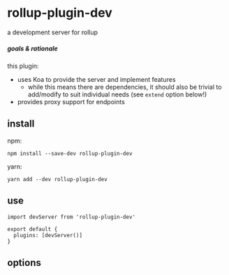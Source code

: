 # rollup-plugin-dev

a development server for rollup

##### goals & rationale

this plugin:
- uses Koa to provide the server and implement features
  - while this means there are dependencies, it should also be trivial to add/modify to suit individual needs (see `extend` option below!)
- provides proxy support for endpoints

## install

npm:

```console
npm install --save-dev rollup-plugin-dev
```

yarn:

```console
yarn add --dev rollup-plugin-dev
```

## use

```
import devServer from 'rollup-plugin-dev'

export default {
  plugins: [devServer()]
}
```

## options
